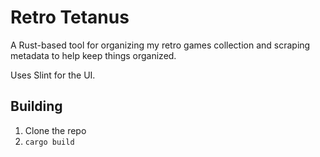 # Retro Tetanus

A Rust-based tool for organizing my retro games collection and scraping metadata to help keep things organized.

Uses Slint for the UI.

## Building

1. Clone the repo
2. `cargo build`

